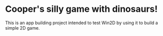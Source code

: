 # Cooper's silly game with dinosaurs!
This is an app building project intended to test Win2D by using it to build a simple 2D game.

